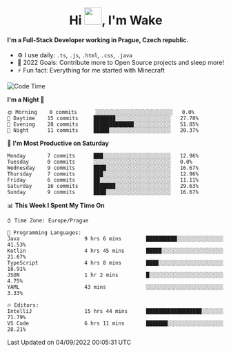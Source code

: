 <h1 align="center">Hi <img src="https://raw.githubusercontent.com/MrWakeCZ/MrWakeCZ/master/Hi.gif" width="40px" />, I'm Wake</h1>

#### I'm a Full-Stack Developer working in Prague, Czech republic.
- ⚙️ I use daily: `.ts`, `.js`, `.html`, `.css`, `.java`
- 🥅 2022 Goals: Contribute more to Open Source projects and sleep more!
- ⚡ Fun fact: Everything for me started with Minecraft

<!--START_SECTION:waka-->
![Code Time](http://img.shields.io/badge/Code%20Time-2%2C658%20hrs%2054%20mins-blue)

**I'm a Night 🦉** 

```text
🌞 Morning    0 commits      ░░░░░░░░░░░░░░░░░░░░░░░░░   0.0% 
🌆 Daytime    15 commits     ███████░░░░░░░░░░░░░░░░░░   27.78% 
🌃 Evening    28 commits     █████████████░░░░░░░░░░░░   51.85% 
🌙 Night      11 commits     █████░░░░░░░░░░░░░░░░░░░░   20.37%

```
📅 **I'm Most Productive on Saturday** 

```text
Monday       7 commits      ███░░░░░░░░░░░░░░░░░░░░░░   12.96% 
Tuesday      0 commits      ░░░░░░░░░░░░░░░░░░░░░░░░░   0.0% 
Wednesday    9 commits      ████░░░░░░░░░░░░░░░░░░░░░   16.67% 
Thursday     7 commits      ███░░░░░░░░░░░░░░░░░░░░░░   12.96% 
Friday       6 commits      ██░░░░░░░░░░░░░░░░░░░░░░░   11.11% 
Saturday     16 commits     ███████░░░░░░░░░░░░░░░░░░   29.63% 
Sunday       9 commits      ████░░░░░░░░░░░░░░░░░░░░░   16.67%

```


📊 **This Week I Spent My Time On** 

```text
⌚︎ Time Zone: Europe/Prague

💬 Programming Languages: 
Java                     9 hrs 6 mins        ██████████░░░░░░░░░░░░░░░   41.53% 
Kotlin                   4 hrs 45 mins       █████░░░░░░░░░░░░░░░░░░░░   21.67% 
TypeScript               4 hrs 8 mins        ████░░░░░░░░░░░░░░░░░░░░░   18.91% 
JSON                     1 hr 2 mins         █░░░░░░░░░░░░░░░░░░░░░░░░   4.75% 
YAML                     43 mins             ░░░░░░░░░░░░░░░░░░░░░░░░░   3.33%

🔥 Editors: 
IntelliJ                 15 hrs 44 mins      ██████████████████░░░░░░░   71.79% 
VS Code                  6 hrs 11 mins       ███████░░░░░░░░░░░░░░░░░░   28.21%

```


 Last Updated on 04/09/2022 00:05:31 UTC
<!--END_SECTION:waka-->
